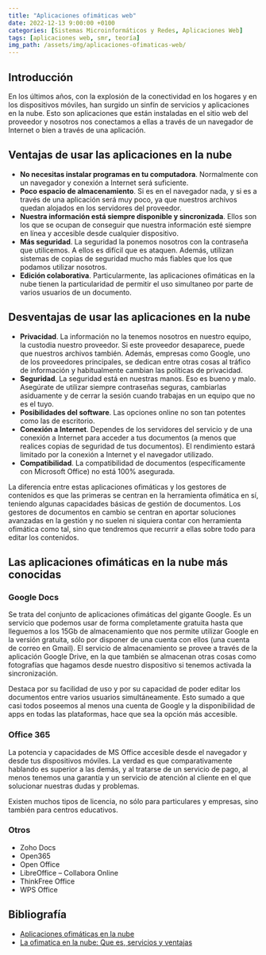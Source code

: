 ```yaml
---
title: "Aplicaciones ofimáticas web"
date: 2022-12-13 9:00:00 +0100
categories: [Sistemas Microinformáticos y Redes, Aplicaciones Web]
tags: [aplicaciones web, smr, teoría]
img_path: /assets/img/aplicaciones-ofimaticas-web/
---
```


## Introducción

En los últimos años, con la explosión de la conectividad en los hogares y en los dispositivos móviles, han surgido un sinfín de servicios y aplicaciones en la nube. Esto son aplicaciones que están instaladas en el sitio web del proveedor y nosotros nos conectamos a ellas a través de un navegador de Internet o bien a través de una aplicación.

## Ventajas de usar las aplicaciones en la nube


- **No necesitas instalar programas en tu computadora**. Normalmente con un navegador y conexión a Internet será suficiente.
- **Poco espacio de almacenamiento**. Si es en el navegador nada, y si es a través de una aplicación será muy poco, ya que nuestros archivos quedan alojados en los servidores del proveedor.
- **Nuestra información está siempre disponible y sincronizada**. Ellos son los que se ocupan de conseguir que nuestra información esté siempre en línea y accesible desde cualquier dispositivo.
- **Más seguridad**. La seguridad la ponemos nosotros con la contraseña que utilicemos. A ellos es difícil que es ataquen. Además, utilizan sistemas de copias de seguridad mucho más fiables que los que podamos utilizar nosotros.
- **Edición colaborativa**. Particularmente, las aplicaciones ofimáticas en la nube tienen la particularidad de permitir el uso simultaneo por parte de varios usuarios de un documento.

## Desventajas de usar las aplicaciones en la nube

- **Privacidad**. La información no la tenemos nosotros en nuestro equipo, la custodia nuestro proveedor. Si este proveedor desaparece, puede que nuestros archivos también. Además, empresas como Google, uno de los proveedores principales, se dedican entre otras cosas al tráfico de información y habitualmente cambian las políticas de privacidad.
- **Seguridad**. La seguridad está en nuestras manos. Eso es bueno y malo. Asegúrate de utilizar siempre contraseñas seguras, cambiarlas asiduamente y de cerrar la sesión cuando trabajas en un equipo que no es el tuyo.
- **Posibilidades del software**. Las opciones online no son tan potentes como las de escritorio.
- **Conexión a Internet**. Dependes de los servidores del servicio y de una conexión a Internet para acceder a tus documentos (a menos que realices copias de seguridad de tus documentos). El rendimiento estará limitado por la conexión a Internet y el navegador utilizado.
- **Compatibilidad**. La compatibilidad de documentos (específicamente con Microsoft Office) no está 100% asegurada.

La diferencia entre estas aplicaciones ofimáticas y los gestores de contenidos es que las primeras se centran en la herramienta ofimática en sí, teniendo algunas capacidades básicas de gestión de documentos. Los gestores de documentos en cambio se centran en aportar soluciones avanzadas en la gestión y no suelen ni siquiera contar con herramienta ofimática como tal, sino que tendremos que recurrir a ellas sobre todo para editar los contenidos.

## Las aplicaciones ofimáticas en la nube más conocidas

### Google Docs

Se trata del conjunto de aplicaciones ofimáticas del gigante Google. Es un servicio que podemos usar de forma completamente gratuita hasta que lleguemos a los 15Gb de almacenamiento que nos permite utilizar Google en la versión gratuita, sólo por disponer de una cuenta con ellos (una cuenta de correo en Gmail). El servicio de almacenamiento se provee a través de la aplicación Google Drive, en la que también se almacenan otras cosas como fotografías que hagamos desde nuestro dispositivo si tenemos activada la sincronización.

Destaca por su facilidad de uso y por su capacidad de poder editar los documentos entre varios usuarios simultáneamente. Esto sumado a que casi todos poseemos al menos una cuenta de Google y la disponibilidad de apps en todas las plataformas, hace que sea la opción más accesible.

### Office 365

La potencia y capacidades de MS Office accesible desde el navegador y desde tus dispositivos móviles. La verdad es que comparativamente hablando es superior a las demás, y al tratarse de un servicio de pago, al menos tenemos una garantía y un servicio de atención al cliente en el que solucionar nuestras dudas y problemas.

Existen muchos tipos de licencia, no sólo para particulares y empresas, sino también para centros educativos.

### Otros

- Zoho Docs
- Open365
- Open Office
- LibreOffice – Collabora Online
- ThinkFree Office
- WPS Office

## Bibliografía

- [Aplicaciones ofimáticas en la nube](https://www.diegocmartin.com/aplicaciones-en-la-nube/)
- [La ofimatica en la nube: Que es, servicios y ventajas](https://www.technodyan.com/la-ofimatica-en-la-nube/#LibreOffice_8211_Collabora_Online)